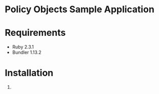 # Policy Objects Sample Application


# Requirements

* Ruby 2.3.1
* Bundler 1.13.2


# Installation

1.
